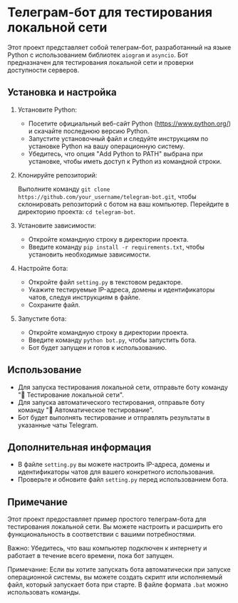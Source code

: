 # Телеграм-бот для тестирования локальной сети

Этот проект представляет собой телеграм-бот, разработанный на языке Python с использованием библиотек `aiogram` и `asyncio`. Бот предназначен для тестирования локальной сети и проверки доступности серверов.

## Установка и настройка

1. Установите Python:

   - Посетите официальный веб-сайт Python (https://www.python.org/) и скачайте последнюю версию Python.
   - Запустите установочный файл и следуйте инструкциям по установке Python на вашу операционную систему.
   - Убедитесь, что опция "Add Python to PATH" выбрана при установке, чтобы иметь доступ к Python из командной строки.

2. Клонируйте репозиторий:

   Выполните команду `git clone https://github.com/your_username/telegram-bot.git`, чтобы склонировать репозиторий с ботом на ваш компьютер.
   Перейдите в директорию проекта: `cd telegram-bot`.

3. Установите зависимости:

   - Откройте командную строку в директории проекта.
   - Введите команду `pip install -r requirements.txt`, чтобы установить необходимые зависимости.

4. Настройте бота:

   - Откройте файл `setting.py` в текстовом редакторе.
   - Укажите тестируемые IP-адреса, домены и идентификаторы чатов, следуя инструкциям в файле.
   - Сохраните файл.

5. Запустите бота:

   - Откройте командную строку в директории проекта.
   - Введите команду `python bot.py`, чтобы запустить бота.
   - Бот будет запущен и готов к использованию.

## Использование

- Для запуска тестирования локальной сети, отправьте боту команду "🔬 Тестирование локальной сети".
- Для запуска автоматического тестирования, отправьте боту команду "🔄 Автоматическое тестирование".
- Бот будет выполнять тестирование и отправлять результаты в указанные чаты Telegram.

## Дополнительная информация

- В файле `setting.py` вы можете настроить IP-адреса, домены и идентификаторы чатов для вашего конкретного использования.
- Проверьте и обновите файл `setting.py` перед использованием бота.

## Примечание

Этот проект предоставляет пример простого телеграм-бота для тестирования локальной сети. Вы можете настроить и расширить его функциональность в соответствии с вашими потребностями.

Важно: Убедитесь, что ваш компьютер подключен к интернету и работает в течение всего времени, пока бот запущен.

Примечание: Если вы хотите запускать бота автоматически при запуске операционной системы, вы можете создать скрипт или исполняемый файл, который запускает бота при старте. В файле формата `.bat` можно использовать команды.
